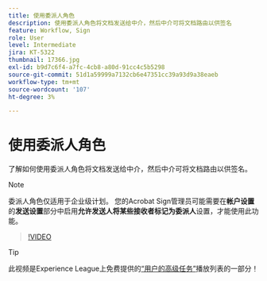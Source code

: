 ```yaml
---
title: 使用委派人角色
description: 使用委派人角色将文档发送给中介，然后中介可将文档路由以供签名
feature: Workflow, Sign
role: User
level: Intermediate
jira: KT-5322
thumbnail: 17366.jpg
exl-id: b9d7c6f4-a7fc-4cb8-a80d-91cc4c5b5298
source-git-commit: 51d1a59999a7132cb6e47351cc39a93d9a38eaeb
workflow-type: tm+mt
source-wordcount: '107'
ht-degree: 3%

---
```


# 使用委派人角色

了解如何使用委派人角色将文档发送给中介，然后中介可将文档路由以供签名。

>[!NOTE]
>
>委派人角色仅适用于企业级计划。 您的Acrobat Sign管理员可能需要在&#x200B;**帐户设置**&#x200B;的&#x200B;**发送设置**&#x200B;部分中启用&#x200B;**允许发送人将某些接收者标记为委派人**&#x200B;设置，才能使用此功能。

>[!VIDEO](https://video.tv.adobe.com/v/3412747?quality=12&learn=on&hidetitle=true&captions=chi_hans)

>[!TIP]
>
>此视频是Experience League上免费提供的[“用户的高级任务”](https://experienceleague.adobe.com/zh-hans/playlists/acrobat-sign-perform-advanced-tasks-business-users)播放列表的一部分！
